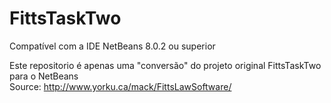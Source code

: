 # FittsTaskTwo

Compatível com a IDE NetBeans 8.0.2 ou superior

Este repositorio é apenas uma "conversão" do projeto original FittsTaskTwo para o NetBeans <br>
Source: http://www.yorku.ca/mack/FittsLawSoftware/
